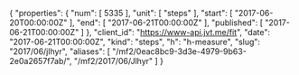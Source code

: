 {
  "properties": {
    "num": [
      5335
    ],
    "unit": [
      "steps"
    ],
    "start": [
      "2017-06-20T00:00:00Z"
    ],
    "end": [
      "2017-06-21T00:00:00Z"
    ],
    "published": [
      "2017-06-21T00:00:00Z"
    ]
  },
  "client_id": "https://www-api.jvt.me/fit",
  "date": "2017-06-21T00:00:00Z",
  "kind": "steps",
  "h": "h-measure",
  "slug": "2017/06/jlhyr",
  "aliases": [
    "/mf2/0eac8bc9-3d3e-4979-9b63-2e0a2657f7ab/",
    "/mf2/2017/06/Jlhyr"
  ]
}
